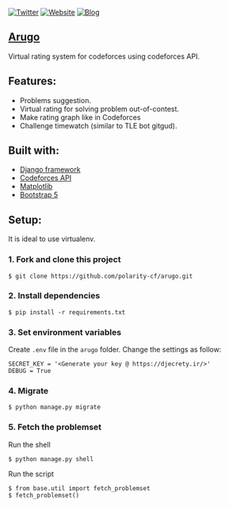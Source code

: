 [![Twitter](https://img.shields.io/twitter/url?label=%40polarity_iniad&style=social&url=https%3A%2F%2Ftwitter.com%2Fpolarity_iniad)](https://twitter.com/polarity_iniad)
[![Website](https://img.shields.io/website?up_message=arugo&url=https%3A%2F%2Farugo.herokuapp.com%2F)](https://arugo.herokuapp.com/)
[![Blog](https://img.shields.io/website?up_message=codeforces%20blog&url=https%3A%2F%2Fcodeforces.com%2Fblog%2Fentry%2F96830)](https://codeforces.com/blog/entry/96830)


## [Arugo](https://arugo.herokuapp.com/)
Virtual rating system for codeforces using codeforces API.

## Features:
- Problems suggestion.
- Virtual rating for solving problem out-of-contest.
- Make rating graph like in Codeforces
- Challenge timewatch (similar to TLE bot gitgud).

## Built with:
- [Django framework](https://www.djangoproject.com/)
- [Codeforces API](https://codeforces.com/apiHelp)
- [Matplotlib](https://matplotlib.org/)
- [Bootstrap 5](https://getbootstrap.com/)

## Setup:
It is ideal to use virtualenv.

### 1. Fork and clone this project
```
$ git clone https://github.com/polarity-cf/arugo.git
```
### 2. Install dependencies
```
$ pip install -r requirements.txt
```
### 3. Set environment variables
Create ```.env``` file in the ```arugo``` folder.
Change the settings as follow:
```
SECRET_KEY = '<Generate your key @ https://djecrety.ir/>'
DEBUG = True
```
### 4. Migrate
```
$ python manage.py migrate
```
### 5. Fetch the problemset
Run the shell
```
$ python manage.py shell
```
Run the script
```
$ from base.util import fetch_problemset
$ fetch_problemset()
```
